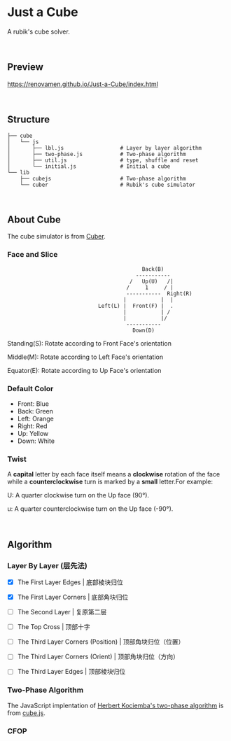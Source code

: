 # Just a Cube

A rubik's cube solver.

&nbsp;

## Preview

https://renovamen.github.io/Just-a-Cube/index.html

&nbsp;

## Structure

```
├── cube
│   └── js
│       ├── lbl.js                  # Layer by layer algorithm
│       ├── two-phase.js            # Two-phase algorithm
│       ├── util.js                 # type, shuffle and reset
│       └── initial.js              # Initial a cube
└── lib
    ├── cubejs                      # Two-phase algorithm
    └── cuber                       # Rubik's cube simulator
```

&nbsp;

## About Cube

The cube simulator is from [Cuber](https://github.com/marklundin/cube).

### Face and Slice

                                               Back(B)
                                             -----------
                                           /   Up(U)   /|
                                          /     1     / |
                                          -----------  Right(R)
                                         |           |  |
                                 Left(L) |  Front(F) |  .
                                         |           | /
                                         |           |/
                                          -----------
                                            Down(D)

Standing(S): Rotate according to Front Face's orientation

Middle(M): Rotate according to Left Face's orientation

Equator(E): Rotate according to Up Face's orientation



### Default Color

- Front: Blue
- Back: Green
- Left: Orange
- Right: Red
- Up: Yellow
- Down: White



### Twist

A **capital** letter by each face itself means a **clockwise** rotation of the face while a **counterclockwise** turn is marked by a **small** letter.For example:

U: A quarter clockwise turn on the Up face (90°).

u: A quarter counterclockwise turn on the Up face (-90°).



&nbsp;

## Algorithm

### Layer By Layer (层先法)

- [x] The First Layer Edges | 底部棱块归位
- [x] The First Layer Corners | 底部角块归位
- [ ] The Second Layer | 复原第二层
- [ ] The Top Cross | 顶部十字
- [ ] The Third Layer Corners (Position) | 顶部角块归位（位置）
- [ ] The Third Layer Corners (Orient) | 顶部角块归位（方向）
- [ ] The Third Layer Edges |  顶部棱块归位



### Two-Phase Algorithm

The JavaScript implentation of [Herbert Kociemba's two-phase algorithm](http://kociemba.org/cube.htm) is from [cube.js](https://github.com/ldez/cubejs).



### CFOP
